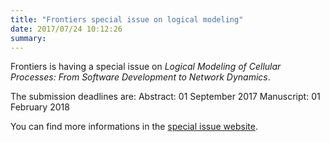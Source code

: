 ```yaml
---
title: "Frontiers special issue on logical modeling"
date: 2017/07/24 10:12:26
summary: 
---
```


Frontiers is having a special issue on *Logical Modeling of Cellular Processes: From Software Development to Network Dynamics*.

<!--more-->

The submission deadlines are:
Abstract: 01 September 2017
Manuscript: 01 February 2018

You can find more informations in the 
[special issue website](http://journal.frontiersin.org/researchtopic/6218/logical-modeling-of-cellular-processes-from-software-development-to-network-dynamics).

